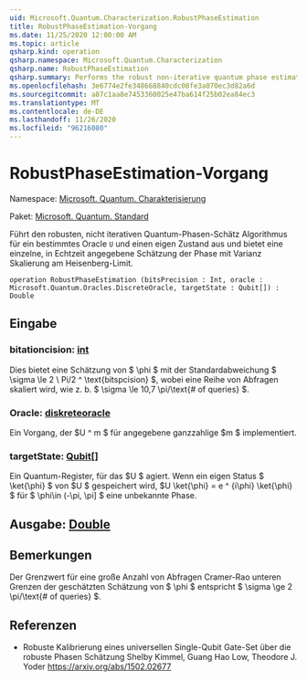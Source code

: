 ```yaml
---
uid: Microsoft.Quantum.Characterization.RobustPhaseEstimation
title: RobustPhaseEstimation-Vorgang
ms.date: 11/25/2020 12:00:00 AM
ms.topic: article
qsharp.kind: operation
qsharp.namespace: Microsoft.Quantum.Characterization
qsharp.name: RobustPhaseEstimation
qsharp.summary: Performs the robust non-iterative quantum phase estimation algorithm for a given oracle `U` and eigenstate, and provides a single real-valued estimate of the phase with variance scaling at the Heisenberg limit.
ms.openlocfilehash: 3e6774e2fe348668840cdc08fe3a070ec3d82a6d
ms.sourcegitcommit: a87c1aa8e7453360025e47ba614f25b02ea84ec3
ms.translationtype: MT
ms.contentlocale: de-DE
ms.lasthandoff: 11/26/2020
ms.locfileid: "96216080"
---
```

# <a name="robustphaseestimation-operation"></a>RobustPhaseEstimation-Vorgang

Namespace: [Microsoft. Quantum. Charakterisierung](xref:Microsoft.Quantum.Characterization)

Paket: [Microsoft. Quantum. Standard](https://nuget.org/packages/Microsoft.Quantum.Standard)


Führt den robusten, nicht iterativen Quantum-Phasen-Schätz Algorithmus für ein bestimmtes Oracle `U` und einen eigen Zustand aus und bietet eine einzelne, in Echtzeit angegebene Schätzung der Phase mit Varianz Skalierung am Heisenberg-Limit.

```qsharp
operation RobustPhaseEstimation (bitsPrecision : Int, oracle : Microsoft.Quantum.Oracles.DiscreteOracle, targetState : Qubit[]) : Double
```


## <a name="input"></a>Eingabe

### <a name="bitsprecision--int"></a>bitationcision: [int](xref:microsoft.quantum.lang-ref.int)

Dies bietet eine Schätzung von $ \phi $ mit der Standardabweichung $ \sigma \le 2 \ Pi/2 ^ \text{bitspcision} $, wobei eine Reihe von Abfragen skaliert wird, wie z. b. $ \sigma \le 10,7 \pi/\text{# of queries} $.


### <a name="oracle--discreteoracle"></a>Oracle: [diskreteoracle](xref:Microsoft.Quantum.Oracles.DiscreteOracle)

Ein Vorgang, der $U ^ m $ für angegebene ganzzahlige $m $ implementiert.


### <a name="targetstate--qubit"></a>targetState: [Qubit](xref:microsoft.quantum.lang-ref.qubit)[]

Ein Quantum-Register, für das $U $ agiert. Wenn ein eigen Status $ \ket{\phi} $ von $U $ gespeichert wird, $U \ket{\phi} = e ^ {i\phi} \ket{\phi} $ für $ \phi\in (-\pi, \pi] $ eine unbekannte Phase.



## <a name="output--double"></a>Ausgabe: [Double](xref:microsoft.quantum.lang-ref.double)



## <a name="remarks"></a>Bemerkungen

Der Grenzwert für eine große Anzahl von Abfragen Cramer-Rao unteren Grenzen der geschätzten Schätzung von $ \phi $ entspricht $ \sigma \ge 2 \pi/\text{# of queries} $.

## <a name="references"></a>Referenzen

- Robuste Kalibrierung eines universellen Single-Qubit Gate-Set über die robuste Phasen Schätzung Shelby Kimmel, Guang Hao Low, Theodore J. Yoder https://arxiv.org/abs/1502.02677